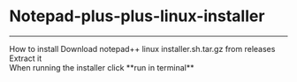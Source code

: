 # Notepad-plus-plus-linux-installer
<hr>
How to install
Download notepad++ linux installer.sh.tar.gz from releases <br>
Extract it <br>
When running the installer click **run in terminal**
